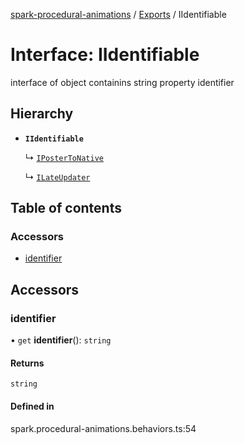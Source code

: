 [spark-procedural-animations](../README.md) / [Exports](../modules.md) / IIdentifiable

# Interface: IIdentifiable

interface of object containins string property identifier

## Hierarchy

- **`IIdentifiable`**

  ↳ [`IPosterToNative`](IPosterToNative.md)

  ↳ [`ILateUpdater`](ILateUpdater.md)

## Table of contents

### Accessors

- [identifier](IIdentifiable.md#identifier)

## Accessors

### identifier

• `get` **identifier**(): `string`

#### Returns

`string`

#### Defined in

spark.procedural-animations.behaviors.ts:54

